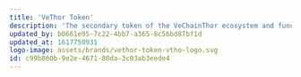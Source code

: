 ```yaml
---
title: 'VeThor Token'
description: 'The secondary token of the VeChainThor ecosystem and functions as the gas for transactions.'
updated_by: b0661e95-7c22-4bb7-a365-8c56bd87bf1d
updated_at: 1617750931
logo-image: assets/brands/vethor-token-vtho-logo.svg
id: c99b860b-9e2e-4671-80da-3c03ab3eede4
---
```

